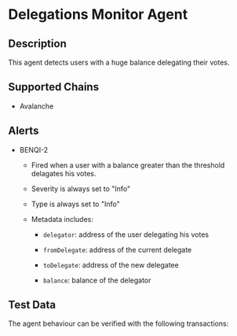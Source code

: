 
# Delegations Monitor Agent

## Description

This agent detects users with a huge balance delegating their votes.

## Supported Chains

- Avalanche

## Alerts


- BENQI-2
  - Fired when a user with a balance greater than the threshold delagates his votes.

  - Severity is always set to "Info" 
  - Type is always set to "Info" 
  - Metadata includes:
    * `delegator`: address of the user delegating his votes

    * `fromDelegate`: address of the current delegate
    * `toDelegate`: address of the new delegatee

    * `balance`: balance of the delegator

## Test Data

The agent behaviour can be verified with the following transactions:

